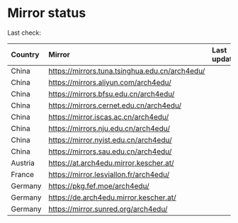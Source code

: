 <script src="./time.js"></script>
# Mirror status
Last check: <script type="text/javascript">localize(1728904761.053057);</script>

|Country|Mirror|Last update|
|:------|:-----|:----------|
|China|https://mirrors.tuna.tsinghua.edu.cn/arch4edu/|<script type="text/javascript">localize(1728844683);</script>|
|China|https://mirrors.aliyun.com/arch4edu/|<script type="text/javascript">localize(1728844683);</script>|
|China|https://mirrors.bfsu.edu.cn/arch4edu/|<script type="text/javascript">localize(1728888280);</script>|
|China|https://mirrors.cernet.edu.cn/arch4edu/|<script type="text/javascript">localize(1728888280);</script>|
|China|https://mirror.iscas.ac.cn/arch4edu/|<script type="text/javascript">localize(1728844683);</script>|
|China|https://mirrors.nju.edu.cn/arch4edu/|<script type="text/javascript">localize(1728844683);</script>|
|China|https://mirror.nyist.edu.cn/arch4edu/|<script type="text/javascript">localize(1728844683);</script>|
|China|https://mirrors.sau.edu.cn/arch4edu/|<script type="text/javascript">localize(1728888280);</script>|
|Austria|https://at.arch4edu.mirror.kescher.at/|<script type="text/javascript">localize(1728888280);</script>|
|France|https://mirror.lesviallon.fr/arch4edu/|<script type="text/javascript">localize(1728844683);</script>|
|Germany|https://pkg.fef.moe/arch4edu/|<script type="text/javascript">localize(1728888280);</script>|
|Germany|https://de.arch4edu.mirror.kescher.at/|<script type="text/javascript">localize(1728888280);</script>|
|Germany|https://mirror.sunred.org/arch4edu/|<script type="text/javascript">localize(1728888280);</script>|

<script src="./tablefilter/tablefilter.js"></script>
<script src="./table.js"></script>